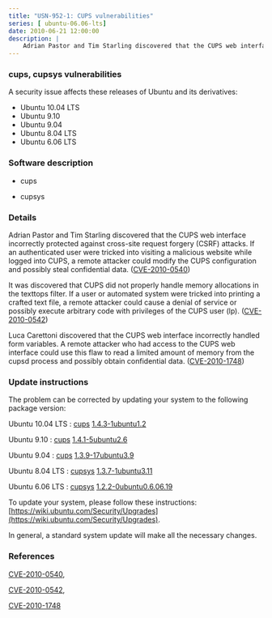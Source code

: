 ```yaml
---
title: "USN-952-1: CUPS vulnerabilities"
series: [ ubuntu-06.06-lts]
date: 2010-06-21 12:00:00
description: |
    Adrian Pastor and Tim Starling discovered that the CUPS web interface incorrectly protected against cross-site request forgery (CSRF) attacks. If an authenticated user were tricked into visiting a malicious website while logged into CUPS, a remote attacker could modify the CUPS configuration and possibly steal confidential data. ([CVE-2010-0540](http://people.ubuntu.com/~ubuntu-security/cve/CVE-2010-0540))
--- 
```

 
### cups, cupsys vulnerabilities

A security issue affects these releases of Ubuntu and its derivatives:

* Ubuntu 10.04 LTS
* Ubuntu 9.10
* Ubuntu 9.04
* Ubuntu 8.04 LTS
* Ubuntu 6.06 LTS

### Software description

* cups 

* cupsys 

### Details

Adrian Pastor and Tim Starling discovered that the CUPS web interface incorrectly protected against cross-site request forgery (CSRF) attacks. If an authenticated user were tricked into visiting a malicious website while logged into CUPS, a remote attacker could modify the CUPS configuration and possibly steal confidential data. ([CVE-2010-0540](http://people.ubuntu.com/~ubuntu-security/cve/CVE-2010-0540))

It was discovered that CUPS did not properly handle memory allocations in the texttops filter. If a user or automated system were tricked into printing a crafted text file, a remote attacker could cause a denial of service or possibly execute arbitrary code with privileges of the CUPS user (lp). ([CVE-2010-0542](http://people.ubuntu.com/~ubuntu-security/cve/CVE-2010-0542))

Luca Carettoni discovered that the CUPS web interface incorrectly handled form variables. A remote attacker who had access to the CUPS web interface could use this flaw to read a limited amount of memory from the cupsd process and possibly obtain confidential data. ([CVE-2010-1748](http://people.ubuntu.com/~ubuntu-security/cve/CVE-2010-1748)) 

### Update instructions

The problem can be corrected by updating your system to the following package version:

Ubuntu 10.04 LTS
 : [cups](https://launchpad.net/ubuntu/+source/cups) <span> [1.4.3-1ubuntu1.2](https://launchpad.net/ubuntu/+source/cups/1.4.3-1ubuntu1.2) </span> 

Ubuntu 9.10
 : [cups](https://launchpad.net/ubuntu/+source/cups) <span> [1.4.1-5ubuntu2.6](https://launchpad.net/ubuntu/+source/cups/1.4.1-5ubuntu2.6) </span> 

Ubuntu 9.04
 : [cups](https://launchpad.net/ubuntu/+source/cups) <span> [1.3.9-17ubuntu3.9](https://launchpad.net/ubuntu/+source/cups/1.3.9-17ubuntu3.9) </span> 

Ubuntu 8.04 LTS
 : [cupsys](https://launchpad.net/ubuntu/+source/cupsys) <span> [1.3.7-1ubuntu3.11](https://launchpad.net/ubuntu/+source/cupsys/1.3.7-1ubuntu3.11) </span> 

Ubuntu 6.06 LTS
 : [cupsys](https://launchpad.net/ubuntu/+source/cupsys) <span> [1.2.2-0ubuntu0.6.06.19](https://launchpad.net/ubuntu/+source/cupsys/1.2.2-0ubuntu0.6.06.19) </span> 

To update your system, please follow these instructions: [https://wiki.ubuntu.com/Security/Upgrades](https://wiki.ubuntu.com/Security/Upgrades).

In general, a standard system update will make all the necessary changes. 

### References

 [CVE-2010-0540](http://people.ubuntu.com/~ubuntu-security/cve/CVE-2010-0540), 

 [CVE-2010-0542](http://people.ubuntu.com/~ubuntu-security/cve/CVE-2010-0542), 

 [CVE-2010-1748](http://people.ubuntu.com/~ubuntu-security/cve/CVE-2010-1748)
 

